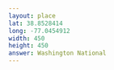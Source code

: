 ```yaml
---
layout: place
lat: 38.8528414
long: -77.0454912
width: 450
height: 450
answer: Washington National
---
```

